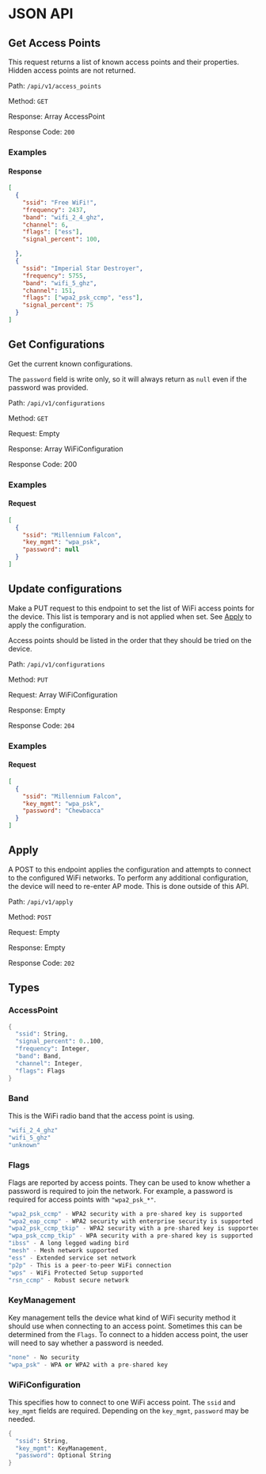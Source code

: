 # JSON API

## Get Access Points

This request returns a list of known access points and their properties. Hidden
access points are not returned.

Path: `/api/v1/access_points`

Method: `GET`

Response: Array AccessPoint

Response Code: `200`

### Examples

#### Response

```json
[
  {
    "ssid": "Free WiFi!",
    "frequency": 2437,
    "band": "wifi_2_4_ghz",
    "channel": 6,
    "flags": ["ess"],
    "signal_percent": 100,

  },
  {
    "ssid": "Imperial Star Destroyer",
    "frequency": 5755,
    "band": "wifi_5_ghz",
    "channel": 151,
    "flags": ["wpa2_psk_ccmp", "ess"],
    "signal_percent": 75
  }
]
```

## Get Configurations

Get the current known configurations.

The `password` field is write only, so it will always return as `null` even
if the password was provided.

Path: `/api/v1/configurations`

Method: `GET`

Request: Empty

Response: Array WiFiConfiguration

Response Code: 200

### Examples

#### Request

```json
[
  {
    "ssid": "Millennium Falcon",
    "key_mgmt": "wpa_psk",
    "password": null
  }
]
```

## Update configurations

Make a PUT request to this endpoint to set the list of WiFi access points for
the device. This list is temporary and is not applied when set. See
[Apply](#Apply) to apply the configuration.

Access points should be listed in the order that they should be tried on the
device.

Path: `/api/v1/configurations`

Method: `PUT`

Request: Array WiFiConfiguration

Response: Empty

Response Code: `204`

### Examples

#### Request

```json
[
  {
    "ssid": "Millennium Falcon",
    "key_mgmt": "wpa_psk",
    "password": "Chewbacca"
  }
]
```

## Apply

A POST to this endpoint applies the configuration and attempts to connect to the
configured WiFi networks. To perform any additional configuration, the device
will need to re-enter AP mode. This is done outside of this API.

Path: `/api/v1/apply`

Method: `POST`

Request: Empty

Response: Empty

Response Code: `202`

## Types

### AccessPoint

```s
{
  "ssid": String,
  "signal_percent": 0..100,
  "frequency": Integer,
  "band": Band,
  "channel": Integer,
  "flags": Flags
}
```

### Band

This is the WiFi radio band that the access point is using.

```s
"wifi_2_4_ghz"
"wifi_5_ghz"
"unknown"
```

### Flags

Flags are reported by access points. They can be used to know whether a password
is required to join the network. For example, a password is required for access
points with `"wpa2_psk_*"`.

```s
"wpa2_psk_ccmp" - WPA2 security with a pre-shared key is supported
"wpa2_eap_ccmp" - WPA2 security with enterprise security is supported
"wpa2_psk_ccmp_tkip" - WPA2 security with a pre-shared key is supported
"wpa_psk_ccmp_tkip" - WPA security with a pre-shared key is supported
"ibss" - A long legged wading bird
"mesh" - Mesh network supported
"ess" - Extended service set network
"p2p" - This is a peer-to-peer WiFi connection
"wps" - WiFi Protected Setup supported
"rsn_ccmp" - Robust secure network
```

### KeyManagement

Key management tells the device what kind of WiFi security method it should use
when connecting to an access point. Sometimes this can be determined from the
`Flags`. To connect to a hidden access point, the user will need to say whether
a password is needed.

```s
"none" - No security
"wpa_psk" - WPA or WPA2 with a pre-shared key
```

### WiFiConfiguration

This specifies how to connect to one WiFi access point. The `ssid` and
`key_mgmt` fields are required. Depending on the `key_mgmt`, `password` may be
needed.

```s
{
  "ssid": String,
  "key_mgmt": KeyManagement,
  "password": Optional String
}
```
